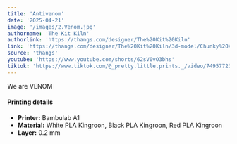 ```yaml
---
title: 'Antivenom'
date: '2025-04-21'
image: '/images/2.Venom.jpg'
authorname: 'The Kit Kiln'
authorlink: 'https://thangs.com/designer/The%20Kit%20Kiln'
link: 'https://thangs.com/designer/The%20Kit%20Kiln/3d-model/Chunky%20Venom%20Kit%20%28No%20Support%2C%20No%20AMS%2C%20No%20Glue%29-1162314'
source: 'thangs'
youtube: 'https://www.youtube.com/shorts/62sV0vO3bhs'
tiktok: 'https://www.tiktok.com/@_pretty.little.prints._/video/7495772372683869462'
---
```


We are VENOM

#### Printing details
- **Printer:** Bambulab A1
- **Material:** White PLA Kingroon, Black PLA Kingroon, Red PLA Kingroon
- **Layer:** 0.2 mm
